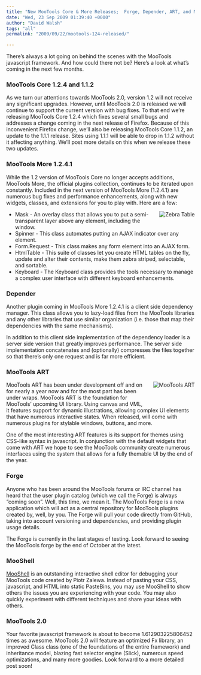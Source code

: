 ```yaml
---
title: "New MooTools Core & More Releases;  Forge, Depender, ART, and Moo 2 on the Horizon"
date: "Wed, 23 Sep 2009 01:39:40 +0000"
author: "David Walsh"
tags: "all"
permalink: "2009/09/22/mootools-124-released/"

---
```

<p>There&#8217;s always a lot going on behind the scenes with the MooTools javascript framework.  And how could there not be?  Here&#8217;s a look at what&#8217;s coming in the next few months.</p>

<h3>MooTools Core 1.2.4 and 1.1.2</h3>
<p>As we turn our attentions towards MooTools 2.0, version 1.2 will not receive any significant upgrades. However, until MooTools 2.0 is released we will continue to support the current version with bug fixes. To that end we&#8217;re releasing MooTools Core 1.2.4 which fixes several small bugs and addresses a change coming in the next release of Firefox. Because of this inconvenient Firefox change, we&#8217;ll also be releasing MooTools Core 1.1.2, an update to the 1.1.1 release. Sites using 1.1.1 will be able to drop in 1.1.2 without it affecting anything. We&#8217;ll post more details on this when we release these two updates.</p>

<h3>MooTools More 1.2.4.1</h3>

<p>While the 1.2 version of MooTools Core no longer accepts additions, MooTools More, the official plugins collection, continues to be iterated upon constantly. Included in the next version of MooTools More (1.2.4.1) are numerous bug fixes and performance enhancements, along with new widgets, classes, and extensions for you to play with. Here are a few:</p>

<img src="http://mootools.net/uploads/zebra.png" alt="Zebra Table" style="float:right;margin:0 0 20px 20px;" />
<ul>
<li>Mask - An overlay class that allows you to put a semi-transparent layer above any element, including the window.</li>
<li>Spinner - This class automates putting an AJAX indicator over any element.</li>
<li>Form.Request - This class makes any form element into an AJAX form.</li>
<li>HtmlTable - This suite of classes let you create HTML tables on the fly, update and alter their contents, make them zebra striped, selectable, and sortable.</li>
<li>Keyboard - The Keyboard class provides the tools necessary to manage a complex user interface with different keyboard enhancements.</li>
</ul>

<h3>Depender</h3>

<p>Another plugin coming in MooTools More 1.2.4.1 is a client side dependency manager. This class allows you to lazy-load files from the MooTools libraries and any other libraries that use similar organization (i.e. those that map their dependencies with the same mechanisms). </p>

<p>In addition to this client side implementation of the dependency loader is a server side version that greatly improves performance. The server side implementation concatenates and (optionally) compresses the files together so that there&#8217;s only one request and is far more efficient.</p>

<h3>MooTools ART</h3>

<p>
<img src="http://mootools.net/uploads/art.png" alt="MooTools ART" style="float:right;margin:0 0 40px 20px;" />
MooTools ART has been under development off and on for nearly a year now and for the most part has been under wraps. MooTools ART is the foundation for MooTools&#8217; upcoming UI library. Using canvas and VML, it features support for dynamic illustrations, allowing complex UI elements that have numerous interactive states. When released, will come with numerous plugins for stylable windows, buttons, and more.</p>

<p>One of the most interesting ART features is its support for themes using CSS-like syntax in javascript. In conjunction with the default widgets that come with ART we hope to see the MooTools community create numerous interfaces using the system that allows for a fully themable UI by the end of the year.</p>

<h3>Forge</h3>

<p>Anyone who has been around the MooTools forums or IRC channel has heard that the user plugin catalog (which we call the Forge) is always &#8220;coming soon&#8221;. Well, this time, we mean it. The MooTools Forge is a new application which will act as a central repository for MooTools plugins created by, well, by you. The Forge will pull your code directly from GitHub, taking into account versioning and dependencies, and providing plugin usage details.</p>

<p>The Forge is currently in the last stages of testing. Look forward to seeing the MooTools forge by the end of October at the latest.</p>

<h3>MooShell</h3>

<p><a href="http://mooshell.net">MooShell</a> is an outstanding interactive shell editor for debugging your MooTools code created by Piotr Zalewa. Instead of pasting your CSS, javascript, and HTML into static PasteBins, you may use MooShell to show others the issues you are experiencing with your code. You may also quickly experiment with different techniques and share your ideas with others.</p>

<h3>MooTools 2.0</h3>

<p>Your favorite javascript framework is about to become 1.612903225806452 times as awesome. MooTools 2.0 will feature an optimized Fx library, an improved Class class (one of the foundations of the entire framework) and inheritance model, blazing fast selector engine (Slick), numerous speed optimizations, and many more goodies. Look forward to a more detailed post soon!</p>
